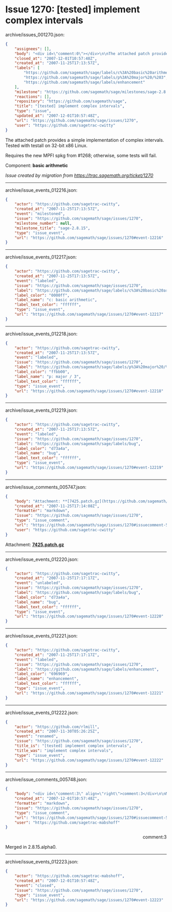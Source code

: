 # Issue 1270: [tested] implement complex intervals

archive/issues_001270.json:
```json
{
    "assignees": [],
    "body": "<div id=\"comment:0\"></div>\n\nThe attached patch provides a simple implementation of complex intervals.  Tested with testall on 32-bit x86 Linux.\n\nRequires the new MPFI spkg from #1268; otherwise, some tests will fail.\n\nComponent: **basic arithmetic**\n\n_Issue created by migration from https://trac.sagemath.org/ticket/1270_\n\n",
    "closed_at": "2007-12-01T10:57:48Z",
    "created_at": "2007-11-25T17:13:57Z",
    "labels": [
        "https://github.com/sagemath/sage/labels/c%3A%20basic%20arithmetic",
        "https://github.com/sagemath/sage/labels/p%3A%20major%20/%203",
        "https://github.com/sagemath/sage/labels/enhancement"
    ],
    "milestone": "https://github.com/sagemath/sage/milestones/sage-2.8.15",
    "reactions": [],
    "repository": "https://github.com/sagemath/sage",
    "title": "[tested] implement complex intervals",
    "type": "issue",
    "updated_at": "2007-12-01T10:57:48Z",
    "url": "https://github.com/sagemath/sage/issues/1270",
    "user": "https://github.com/sagetrac-cwitty"
}
```
<div id="comment:0"></div>

The attached patch provides a simple implementation of complex intervals.  Tested with testall on 32-bit x86 Linux.

Requires the new MPFI spkg from #1268; otherwise, some tests will fail.

Component: **basic arithmetic**

_Issue created by migration from https://trac.sagemath.org/ticket/1270_





---

archive/issue_events_012216.json:
```json
{
    "actor": "https://github.com/sagetrac-cwitty",
    "created_at": "2007-11-25T17:13:57Z",
    "event": "milestoned",
    "issue": "https://github.com/sagemath/sage/issues/1270",
    "milestone_number": null,
    "milestone_title": "sage-2.8.15",
    "type": "issue_event",
    "url": "https://github.com/sagemath/sage/issues/1270#event-12216"
}
```



---

archive/issue_events_012217.json:
```json
{
    "actor": "https://github.com/sagetrac-cwitty",
    "created_at": "2007-11-25T17:13:57Z",
    "event": "labeled",
    "issue": "https://github.com/sagemath/sage/issues/1270",
    "label": "https://github.com/sagemath/sage/labels/c%3A%20basic%20arithmetic",
    "label_color": "0000ff",
    "label_name": "c: basic arithmetic",
    "label_text_color": "ffffff",
    "type": "issue_event",
    "url": "https://github.com/sagemath/sage/issues/1270#event-12217"
}
```



---

archive/issue_events_012218.json:
```json
{
    "actor": "https://github.com/sagetrac-cwitty",
    "created_at": "2007-11-25T17:13:57Z",
    "event": "labeled",
    "issue": "https://github.com/sagemath/sage/issues/1270",
    "label": "https://github.com/sagemath/sage/labels/p%3A%20major%20/%203",
    "label_color": "ffbb00",
    "label_name": "p: major / 3",
    "label_text_color": "ffffff",
    "type": "issue_event",
    "url": "https://github.com/sagemath/sage/issues/1270#event-12218"
}
```



---

archive/issue_events_012219.json:
```json
{
    "actor": "https://github.com/sagetrac-cwitty",
    "created_at": "2007-11-25T17:13:57Z",
    "event": "labeled",
    "issue": "https://github.com/sagemath/sage/issues/1270",
    "label": "https://github.com/sagemath/sage/labels/bug",
    "label_color": "d73a4a",
    "label_name": "bug",
    "label_text_color": "ffffff",
    "type": "issue_event",
    "url": "https://github.com/sagemath/sage/issues/1270#event-12219"
}
```



---

archive/issue_comments_005747.json:
```json
{
    "body": "Attachment: **[7425.patch.gz](https://github.com/sagemath/sage/files/ticket1270/7425.patch.gz)**",
    "created_at": "2007-11-25T17:14:08Z",
    "formatter": "markdown",
    "issue": "https://github.com/sagemath/sage/issues/1270",
    "type": "issue_comment",
    "url": "https://github.com/sagemath/sage/issues/1270#issuecomment-5747",
    "user": "https://github.com/sagetrac-cwitty"
}
```

Attachment: **[7425.patch.gz](https://github.com/sagemath/sage/files/ticket1270/7425.patch.gz)**



---

archive/issue_events_012220.json:
```json
{
    "actor": "https://github.com/sagetrac-cwitty",
    "created_at": "2007-11-25T17:17:17Z",
    "event": "unlabeled",
    "issue": "https://github.com/sagemath/sage/issues/1270",
    "label": "https://github.com/sagemath/sage/labels/bug",
    "label_color": "d73a4a",
    "label_name": "bug",
    "label_text_color": "ffffff",
    "type": "issue_event",
    "url": "https://github.com/sagemath/sage/issues/1270#event-12220"
}
```



---

archive/issue_events_012221.json:
```json
{
    "actor": "https://github.com/sagetrac-cwitty",
    "created_at": "2007-11-25T17:17:17Z",
    "event": "labeled",
    "issue": "https://github.com/sagemath/sage/issues/1270",
    "label": "https://github.com/sagemath/sage/labels/enhancement",
    "label_color": "696969",
    "label_name": "enhancement",
    "label_text_color": "ffffff",
    "type": "issue_event",
    "url": "https://github.com/sagemath/sage/issues/1270#event-12221"
}
```



---

archive/issue_events_012222.json:
```json
{
    "actor": "https://github.com/rlmill",
    "created_at": "2007-11-30T05:26:25Z",
    "event": "renamed",
    "issue": "https://github.com/sagemath/sage/issues/1270",
    "title_is": "[tested] implement complex intervals",
    "title_was": "implement complex intervals",
    "type": "issue_event",
    "url": "https://github.com/sagemath/sage/issues/1270#event-12222"
}
```



---

archive/issue_comments_005748.json:
```json
{
    "body": "<div id=\"comment:3\" align=\"right\">comment:3</div>\n\nMerged in 2.8.15.alpha0.",
    "created_at": "2007-12-01T10:57:48Z",
    "formatter": "markdown",
    "issue": "https://github.com/sagemath/sage/issues/1270",
    "type": "issue_comment",
    "url": "https://github.com/sagemath/sage/issues/1270#issuecomment-5748",
    "user": "https://github.com/sagetrac-mabshoff"
}
```

<div id="comment:3" align="right">comment:3</div>

Merged in 2.8.15.alpha0.



---

archive/issue_events_012223.json:
```json
{
    "actor": "https://github.com/sagetrac-mabshoff",
    "created_at": "2007-12-01T10:57:48Z",
    "event": "closed",
    "issue": "https://github.com/sagemath/sage/issues/1270",
    "type": "issue_event",
    "url": "https://github.com/sagemath/sage/issues/1270#event-12223"
}
```
